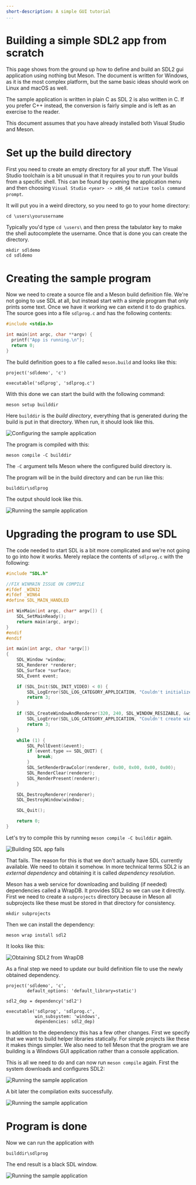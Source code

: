 ```yaml
---
short-description: A simple GUI tutorial
...
```


# Building a simple SDL2 app from scratch

This page shows from the ground up how to define and build an SDL2 gui
application using nothing but Meson. The document is written for
Windows, as it is the most complex platform, but the same basic ideas
should work on Linux and macOS as well.

The sample application is written in plain C as SDL 2 is also written
in C. If you prefer C++ instead, the conversion is fairly simple and
is left as an exercise to the reader.

This document assumes that you have already installed both Visual
Studio and Meson.

# Set up the build directory

First you need to create an empty directory for all your stuff. The
Visual Studio toolchain is a bit unusual in that it requires you to
run your builds from a specific shell. This can be found by opening
the application menu and then choosing `Visual Studio <year> -> x86_64
native tools command prompt`.

It will put you in a weird directory, so you need to go to your home
directory:

    cd \users\yourusername

Typically you'd type `cd \users\` and then press the tabulator key to
make the shell autocomplete the username. Once that is done you can
create the directory.

    mkdir sdldemo
    cd sdldemo

# Creating the sample program

Now we need to create a source file and a Meson build definition file.
We're not going to use SDL at all, but instead start with a simple
program that only prints some text. Once we have it working we can
extend it to do graphics. The source goes into a file `sdlprog.c` and
has the following contents:

```c
#include <stdio.h>

int main(int argc, char **argv) {
  printf("App is running.\n");
  return 0;
}
```

The build definition goes to a file called `meson.build` and looks
like this:

```meson
project('sdldemo', 'c')

executable('sdlprog', 'sdlprog.c')
```

With this done we can start the build with the following command:

    meson setup builddir

Here `builddir` is the _build directory_, everything that is generated
during the build is put in that directory. When run, it should look
like this.

![Configuring the sample application](images/sdltutorial_01.png)

The program is compiled with this:

    meson compile -C builddir

The `-C` argument tells Meson where the configured build directory is.

The program will be in the build directory and can be run like this:

    builddir\sdlprog

The output should look like this.

![Running the sample application](images/sdltutorial_02.png)

# Upgrading the program to use SDL

The code needed to start SDL is a bit more complicated and we're not
going to go into how it works. Merely replace the contents of
`sdlprog.c` with the following:

```c
#include "SDL.h"

//FIX WINMAIN ISSUE ON COMPILE
#ifdef _WIN32
#ifdef _WIN64
#define SDL_MAIN_HANDLED

int WinMain(int argc, char* argv[]) {
    SDL_SetMainReady();
    return main(argc, argv);
}
#endif
#endif

int main(int argc, char *argv[])
{
    SDL_Window *window;
    SDL_Renderer *renderer;
    SDL_Surface *surface;
    SDL_Event event;

    if (SDL_Init(SDL_INIT_VIDEO) < 0) {
        SDL_LogError(SDL_LOG_CATEGORY_APPLICATION, "Couldn't initialize SDL: %s", SDL_GetError());
        return 3;
    }

    if (SDL_CreateWindowAndRenderer(320, 240, SDL_WINDOW_RESIZABLE, &window, &renderer)) {
        SDL_LogError(SDL_LOG_CATEGORY_APPLICATION, "Couldn't create window and renderer: %s", SDL_GetError());
        return 3;
    }

    while (1) {
        SDL_PollEvent(&event);
        if (event.type == SDL_QUIT) {
            break;
        }
        SDL_SetRenderDrawColor(renderer, 0x00, 0x00, 0x00, 0x00);
        SDL_RenderClear(renderer);
        SDL_RenderPresent(renderer);
    }

    SDL_DestroyRenderer(renderer);
    SDL_DestroyWindow(window);

    SDL_Quit();

    return 0;
}
```

Let's try to compile this by running `meson compile -C builddir` again.

![Building SDL app fails](images/sdltutorial_03.png)

That fails. The reason for this is that we don't actually have SDL
currently available. We need to obtain it somehow. In more technical
terms SDL2 is an _external dependency_ and obtaining it is called
_dependency resolution_.

Meson has a web service for downloading and building (if needed)
dependencies called a WrapDB. It provides SDL2 so we can use it
directly. First we need to create a `subprojects` directory because in
Meson all subprojects like these must be stored in that directory for
consistency.

    mkdir subprojects

Then we can install the dependency:

    meson wrap install sdl2

It looks like this:

![Obtaining SDL2 from WrapDB](images/sdltutorial_04.png)

As a final step we need to update our build definition file to use the
newly obtained dependency.

```meson
project('sdldemo', 'c',
        default_options: 'default_library=static')

sdl2_dep = dependency('sdl2')

executable('sdlprog', 'sdlprog.c',
           win_subsystem: 'windows',
           dependencies: sdl2_dep)
```

In addition to the dependency this has a few other changes. First we
specify that we want to build helper libraries statically. For simple
projects like these it makes things simpler. We also need to tell
Meson that the program we are building is a Windows GUI
application rather than a console application.

This is all we need to do and can now run `meson compile` again. First
the system downloads and configures SDL2:

![Running the sample application](images/sdltutorial_05.png)

A bit later the compilation exits successfully.

![Running the sample application](images/sdltutorial_06.png)

# Program is done

Now we can run the application with

    builddir\sdlprog

The end result is a black SDL window.

![Running the sample application](images/sdltutorial_07.png)
